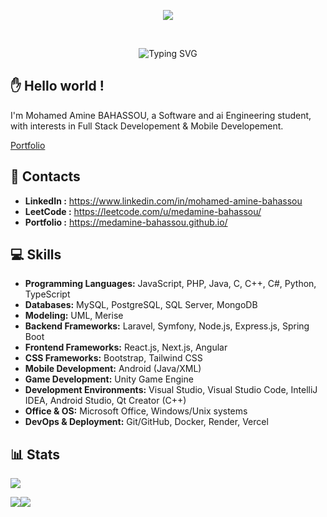 

<p align="center" style="width:100%">
  <img src="https://github.com/user-attachments/assets/cbb0b04d-e70d-42bc-8b21-f23527cf11cb"/>
</p>

<br/>
<p align="center">
  <a><img src="https://readme-typing-svg.demolab.com?font=Jersey+15&size=33&pause=1000&color=6E6E6E&center=true&width=435&lines=Mohamed+Amine+BAHASSOU;Software+%26+AI+Engineering+student" alt="Typing SVG" /></a>
</p>

## ✋ Hello world !
I'm Mohamed Amine BAHASSOU, a Software and ai Engineering student, with interests in Full Stack Developement & Mobile Developement.

[Portfolio](https://mohamedaminebahassou.onrender.com/)

## 📇 Contacts
 

* **LinkedIn :** https://www.linkedin.com/in/mohamed-amine-bahassou
* **LeetCode :** https://leetcode.com/u/medamine-bahassou/
* **Portfolio :** https://medamine-bahassou.github.io/


## 💻 Skills 

* **Programming Languages:** JavaScript, PHP, Java, C, C++, C#, Python, TypeScript
* **Databases:** MySQL, PostgreSQL, SQL Server, MongoDB
* **Modeling:** UML, Merise
* **Backend Frameworks:** Laravel, Symfony, Node.js, Express.js, Spring Boot
* **Frontend Frameworks:** React.js, Next.js, Angular
* **CSS Frameworks:** Bootstrap, Tailwind CSS
* **Mobile Development:** Android (Java/XML)
* **Game Development:** Unity Game Engine
* **Development Environments:** Visual Studio, Visual Studio Code, IntelliJ IDEA, Android Studio, Qt Creator (C++)
* **Office & OS:** Microsoft Office, Windows/Unix systems
* **DevOps & Deployment:** Git/GitHub, Docker, Render, Vercel



## 📊 Stats
 

<a style="user-select: none;"  ><img src="https://hits.seeyoufarm.com/api/count/incr/badge.svg?url=https%3A%2F%2Fgithub.com%2FMedamine-Bahassou%2Fhit-counter&count_bg=%23000000&title_bg=%23555555&icon=&icon_color=%23E7E7E7&title=Profile+Views&edge_flat=true"/></a>

<div style="display: flex;">
  <img src="https://leetcard.jacoblin.cool/medamine-bahassou?border=0&radius=20" />
  <img src="https://github-readme-stats.vercel.app/api?username=medamine-bahassou&show_icons=true&theme=dark&border_radius=20&hide_border=true&card_width=500px&rank_icon=github" />
</div>

